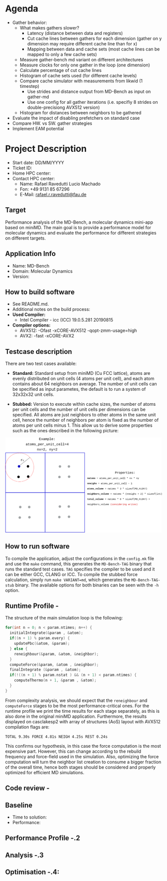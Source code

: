 <!-----------------------------------------------------------------------------
This document should be written based on the Github flavored markdown specs:
https://github.github.com/gfm/
It can be converted to html or pdf with pandoc:
pandoc -s -o logbook.html  -f gfm -t html logbook.md
pandoc test.txt -o test.pdf
or with the kramdown converter:
kramdown --template document  -i GFM  -o html logbook.md

If checked in as part of a github project html is automatically generated if
using the github web interface.

Optional: Document how much time was spent. A simple python command line tool
for time tracking is [Watson](http://tailordev.github.io/Watson/).
------------------------------------------------------------------------------>

<!-----------------------------------------------------------------------------
The Agenda section is a scratchpad area for planning and Todo list
------------------------------------------------------------------------------>
# Agenda

* Gather behavior:
    * What makes gathers slower?
        * Latency (distance between data and registers)
        * Cut cache lines between gathers for each dimension (gather on y dimension may require different cache line than for x)
        * Mapping between data and cache sets (most cache lines can be mapped to only a few cache sets)
    * Measure gather-bench md variant on different architectures
    * Measure clocks for only one gather in the loop (one dimension)
    * Calculate percentage of cut cache lines
    * Histogram of cache sets used (for different cache levels)
    * Compare cache simulator with measurements from likwid (1 timestep)
        * Use strides and distance output from MD-Bench as input on gather-md
        * Use one config for all gather iterations (i.e. specifiy 8 strides on double-precisiong AVX512 version)
    * Histogram for distances between neighbors to be gathered
* Evaluate the impact of disabling prefetchers on standard case
* Compare HW. vs SW. gather strategies
* Implement EAM potential


<!-- ![Plot title](figures/example.png "ALT Text") -->

<!-----------------------------------------------------------------------------
START BLOCK PREAMBLE -  Global information required in all steps: Add all
information required to build and benchmark the application. Should be extended
and maintained during the project.
------------------------------------------------------------------------------>
# Project Description

* Start date: DD/MM/YYYY
* Ticket ID:
* Home HPC center:
* Contact HPC center:
   * Name: Rafael Ravedutti Lucio Machado
   * Fon: +49 9131 85 67296
   * E-Mail: rafael.r.ravedutti@fau.de

<!-----------------------------------------------------------------------------
Formulate a clear and specific performance target
------------------------------------------------------------------------------>
## Target

Performance analysis of the MD-Bench, a molecular dynamics mini-app based on miniMD. The main goal is to provide a performance model for molecular dynamics and evaluate the performance for different strategies on different targets.

<!-----------------------------------------------------------------------------
## Customer Info

* Name: <CUSTOMERNAME>
* E-Mail: john.doe@foo.bar
* Fon: <PHONENUMBER>
* Web: <URL>
------------------------------------------------------------------------------>

## Application Info

* Name: MD-Bench
* Domain: Molecular Dynamics
* Version: <VERSION>

<!-----------------------------------------------------------------------------
All steps required to build the software including dependencies
------------------------------------------------------------------------------>
## How to build software
* See README.md.
* Additional notes on the build process:
* **Used Compiler:**  
    * Intel Compiler - icc (ICC) 19.0.5.281 20190815
* **Compiler options:**
    * AVX512: -Ofast -xCORE-AVX512 -qopt-zmm-usage=high
    * AVX2: -fast -xCORE-AVX2

<!-----------------------------------------------------------------------------
Describe in detail how to configure and setup the testcases(es)
------------------------------------------------------------------------------>
## Testcase description

There are two test cases available:

* **Standard:** Standard setup from miniMD (Cu FCC lattice), atoms are evenly distributed on unit cells (4 atoms per unit cell), and each atom contains about 64 neighbors on average. The number of unit cells can be specified as input parametes, the default is to run a system of 32x32x32 unit cells.

* **Stubbed:** Version to execute within cache sizes, the number of atoms per unit cells and the number of unit cells per dimensions can be specified. All atoms are just neighbors to other atoms in the same unit cell, hence the number of neighbors per atom is fixed as the number of atoms per unit cells minus 1. This allow us to derive some properties such as the ones described in the following picture:

![Stubbed Force Calculation](figures/stubbed_force_mdbench.png)

<!-----------------------------------------------------------------------------
All steps required to run the testcase and control affinity for application
------------------------------------------------------------------------------>
## How to run software

To compile the application, adjust the configurations in the `config.mk` file and use the `make` command, this generates the `MD-Bench-TAG` binary that runs the standard test cases. `TAG` specifies the compiler to be used and it can be either GCC, CLANG or ICC. To compile the stubbed force calculation, simply run `make VARIANT=md`, which generates the `MD-Bench-TAG-stub` binary. The available options for both binaries can be seen with the `-h` option.

<!-----------------------------------------------------------------------------
END BLOCK PREAMBLE
------------------------------------------------------------------------------>

<!-----------------------------------------------------------------------------
START BLOCK ANALYST - This block is required for any new analyst taking over
the project
# Transfer to Analyst: <NAME-TAG>

* Start date: DD/MM/YYYY
* Contact HPC center:
   * Name:
   * Fon:
   * E-Mail:
------------------------------------------------------------------------------>

<!-----------------------------------------------------------------------------
###############################################################################
START BLOCK BENCHMARKING - Run helper script machine-state.sh and store results
in directory session-<ID> named <hostname>.txt. Document everything that you
consider to be relevant for performance.
###############################################################################
------------------------------------------------------------------------------>
<!-----------------------------------------------------------------------------
## Benchmarking <NAME-TAG>

### Testsystem

* Host/Clustername:
* Cluster Info URL:
* CPU type:
* Memory capacity:
* Number of cores per node:
* Interconnect:

### Software Environment

**Compiler**:
* Vendor:
* Version:

**Libraries**:
* <LIBRARYNAME>:
   * Version:

**OS**:
* Distribution:
* Version:
* Kernel version:
------------------------------------------------------------------------------>

<!-----------------------------------------------------------------------------
Create a runtime profile. Which tool was used? How was the profile created.
Describe and discuss the runtime profile.
------------------------------------------------------------------------------>
## Runtime Profile <NAME-TAG>-<ID>

The structure of the main simulation loop is the following:

```C
for(int n = 0; n < param.ntimes; n++) {
  initialIntegrate(&param , &atom);
  if((n + 1) % param.every) {
    updatePbc(&atom, &param);
  } else {
    reneighbour(&param, &atom, &neighbor);
  }
  computeForce(&param, &atom , &neighbor);
  finalIntegrate (&param , &atom);
  if(!((n + 1) % param.nstat ) && (n + 1) < param.ntimes) {
    computeThermo(n + 1, &param , &atom);
  }
}
```

From complexity analysis, we should expect that the `reneighbour` and `computeForce` stages to be the most performance-critical ones.
For the runtime profile we print the time results for each stage separately, as this is also done in the original miniMD application.
Furthermore, the results displayed on casclakesp2 with array of structures (AoS) layout with AVX512 compilation flags are:

```
TOTAL 9.30s FORCE 4.81s NEIGH 4.25s REST 0.24s
```

This confirms our hypothesis, in this case the force computation is the most expensive part.
However, this can change according to the rebuild frequency and force-field used in the simulation.
Also, optimizing the force computation will turn the neighbor list creation to consume a bigger fraction of the overall time, hence both stages should be considered and properly optimized for efficient MD simulations.

<!-----------------------------------------------------------------------------
Perform a static code review.
------------------------------------------------------------------------------>
## Code review <NAME-TAG>-<ID>

<!-----------------------------------------------------------------------------
Application benchmarking runs. What experiment was done? Add results or
reference plots in directory session-<NAME-TAG>-<ID>. Number all sections
consecutivley such that every section has a unique ID.
------------------------------------------------------------------------------>
<!-----------------------------------------------------------------------------
## Result <NAME-TAG>-<ID>

### Problem: <DESCRIPTION>


### Measurement <NAME-TAG>-<ID>.1

Example for table:

| NP | runtime |
|----|---------|
| 1  | 2558.89 |
| 2  | 1425.20 |
| 4  | 741.97  |
| 8  | 449.23  |
| 10 | 371.39  |
| 20 | 233.90  |

```
Verbatim Text
```

------------------------------------------------------------------------------>
<!-----------------------------------------------------------------------------
Document the initial performance which serves as baseline for further progress
and is used to compute the achieved speedup. Document exactly how the baseline
was created.
------------------------------------------------------------------------------>
## Baseline

* Time to solution:
* Performance:


<!-----------------------------------------------------------------------------
Explain which tool was used and how the measurements were done. Store and
reference the results. If applicable discuss and explain profiles.
------------------------------------------------------------------------------>
## Performance Profile <NAME-TAG>-<ID>.2

<!-----------------------------------------------------------------------------
Analysis and insights extracted from benchmarking results. Planning of more
benchmarks.
------------------------------------------------------------------------------>
## Analysis <NAME-TAG>-<ID>.3


<!-----------------------------------------------------------------------------
Document all changes with  filepath:linenumber and explanation what was changed
and why. Create patch if applicable and store patch in referenced file.
------------------------------------------------------------------------------>
## Optimisation <NAME-TAG>-<ID>.4: <DESCRIPTION>


<!-----------------------------------------------------------------------------
###############################################################################
END BLOCK BENCHMARKING
###############################################################################
------------------------------------------------------------------------------>

<!-----------------------------------------------------------------------------
Wrap up the final result and discuss the speedup.
Optional: Document how much time was spent. A simple python command line tool
for time tracking is [Watson](http://tailordev.github.io/Watson/).
------------------------------------------------------------------------------>
<!-----------------------------------------------------------------------------
## Summary

* Time to solution:
* Performance:
* Speedup:

## Effort

* Time spent:

------------------------------------------------------------------------------>
<!-----------------------------------------------------------------------------
END BLOCK ANALYST
------------------------------------------------------------------------------>

<!-----------------------------------------------------------------------------
START BLOCK SUMMARY - This block is only required if multiple analysts worked
on the project.
------------------------------------------------------------------------------>
<!-----------------------------------------------------------------------------
# Overall Summary

* End date: DD/MM/YYYY

## Total Effort

* Total time spent:
* Estimated core hours saved:
------------------------------------------------------------------------------>
<!-----------------------------------------------------------------------------
END BLOCK SUMMARY
------------------------------------------------------------------------------>
